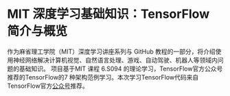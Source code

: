 # MIT 深度学习基础知识：TensorFlow 简介与概览



作为麻省理工学院（MIT）深度学习讲座系列与 GitHub 教程的一部分，将介绍使用神经网络解决计算机视觉、自然语言处理、游戏、自动驾驶、机器人等领域内问题的基础知识。 项目基于MIT 课程 6.S094 的理论学习，TensorFlow官方公众号推荐的TensorFlow的7 种架构范例学习。本次学习TensorFlow代码来自TensorFlow官方[公众号](https://mp.weixin.qq.com/s?__biz=MzU1OTMyNDcxMQ==&mid=2247485592&idx=1&sn=b10706cbcd76e33b4101e97746f69b4a&chksm=fc1843d0cb6fcac6540ad286345fff5a30d8e67e961330c4edf3720c304e1bec13885cdde54f&xtrack=1&scene=0&subscene=131&clicktime=1550736589&ascene=7&devicetype=android-22&version=27000339&nettype=cmnet&abtest_cookie=BQABAAgACgALABMAFAAFAJ2GHgAjlx4AV5keAJuZHgC9mR4AAAA%3D&lang=zh_CN&pass_ticket=Hw7EiKSWVHARvsJKtEkHNjLWSzrPaqn09o6bUh%2Bg%2BCJcr0MCNlbEuQHautBg0EQR&wx_header=1)推荐。



